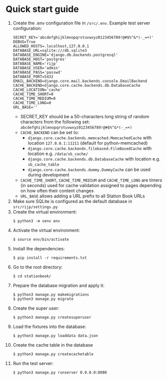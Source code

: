 # Quick start guide
1. Create the .env configuration file in `/src/.env`. Example test server configuration:
    ```
    SECRET_KEY='abcdefghijklmnopqrstuvwxyz0123456789!@#$%^&*(-_=+)'
    DEBUG=True
    ALLOWED_HOSTS=.localhost,127.0.0.1
    DATABASE_URL=sqlite:///db.sqlite3
    DATABASE_ENGINE='django.db.backends.postgresql'
    DATABASE_HOST='postgres'
    DATABASE_NAME='rijp'
    DATABASE_USER='admin'
    DATABASE_PASS='passwd'
    DATABASE_PORT=5432
    EMAIL_BACKEND=django.core.mail.backends.console.EmailBackend
    CACHE_BACKEND=django.core.cache.backends.db.DatabaseCache
    CACHE_LOCATION='cache'
    CACHE_TIME_SHORT=0
    CACHE_TIME_MEDIUM=0
    CACHE_TIME_LONG=0
    URL_BASE=''
    ```
    * SECRET_KEY should be a 50-characters long string of random characters from the following set: `abcdefghijklmnopqrstuvwxyz0123456789!@#$%^&*(-_=+)`
    * `CACHE_BACKEND` can be set to:
        * `django.core.cache.backends.memcached.MemcachedCache` with location `127.0.0.1:11211` (default for python-memcached) 
        * `django.core.cache.backends.filebased.FileBasedCache` with location e.g. `/data/sb_cache/`
        * `django.core.cache.backends.db.DatabaseCache` with location e.g. `sb_cache_table`
        * `django.core.cache.backends.dummy.DummyCache` can be used during development 
    * `CACHE_TIME_SHORT`, `CACHE_TIME_MEDIUM` and `CACHE_TIME_LONG` are timers (in seconds) used for cache validation assigned to pages depending on how often their content changes
    * `URL_BASE` allows adding a URL prefix to all Station Book URLs
1. Make sure SQLite is configured as the default database in `src/rijp/settings.py`
1. Create the virtual environment:
    ```
    $ python3 -m venv env
    ```
1. Activate the virtual environment:
    ```
    $ source env/bin/activate
    ```
1. Install the dependencies:
    ```
    $ pip install -r requirements.txt
    ```
1. Go to the root directory:
    ```
    $ cd stationbook/
    ```
1. Prepare the database migration and apply it:
    ```
    $ python3 manage.py makemigrations
    $ python3 manage.py migrate
    ```
1. Create the super user:
    ```
    $ python3 manage.py createsuperuser
    ```
1. Load the fixtures into the database:
    ```
    $ python3 manage.py loaddata data.json
    ```
1. Create the cache table in the database
    ```
    $ python3 manage.py createcachetable
    ```
1. Run the test server:
    ```
    $ python3 manage.py runserver 0.0.0.0:8080
    ```